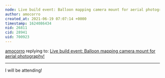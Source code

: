 ```yaml
---
node: Live build event: Balloon mapping camera mount for aerial photography! 
author: amocorro
created_at: 2021-06-19 07:07:14 +0000
timestamp: 1624086434
nid: 26811
cid: 28941
uid: 700923
---
```




[amocorro](../profile/amocorro) replying to: [Live build event: Balloon mapping camera mount for aerial photography! ](../notes/bhamster/06-11-2021/live-build-event-balloon-mapping-camera-mount-for-aerial-photography)

----
I will be attending!